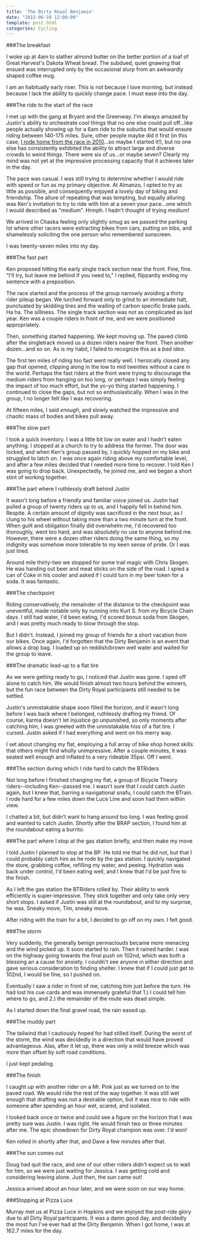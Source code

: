 ```yaml
---
title: 'The Dirty Royal Benjamin'
date: "2013-06-19 12:00:00"
template: post.html
categories: Cycling
---
```


###The breakfast

I woke up at 4am to slather almond butter on the better portion of a loaf of Great Harvest's Dakota Wheat bread. The  subdued, quiet gnawing that ensued was interrupted only by the occasional slurp from an awkwardly shaped coffee mug. 

I am an habitually early riser. This is not because I love morning, but instead because I lack the ability to quickly change pace. I must ease into the day.

###The ride to the start of the race

I met up with the gang at Bryant and the Greenway. I'm always amazed by Justin's ability to orchestrate cool things that no one else could pull off…like people actually showing up for a 6am ride to the suburbs that would ensure riding between 140-175 miles. Sure, other people maybe did it first (in this case, [I rode home from the race in 2010][1]…so maybe I started it!), but no one else has consistently exhibited the ability to attract large and diverse crowds to weird things. There were six of us…or maybe seven? Clearly my mind was not yet at the impressive processing capacity that it achieves later in the day.

The pace was casual. I was still trying to determine whether I would ride with speed or fun as my primary objective. At Almanzo, I opted to try as little as possible, and consequently enjoyed a lovely day of biking and friendship. The allure of repeating that was tempting, but equally alluring was Ken's invitation to try to ride with him at a seven your pace…one which I would described as "medium". Hrmph. I hadn't thought of trying *medium!*

We arrived in Chaska feeling only slightly smug as we passed the parking lot where other racers were extracting bikes from cars, putting on bibs, and shamelessly soliciting the one person who remembered sunscreen.

I was twenty-seven miles into my day.

###The fast part

Ken proposed hitting the early single track section near the front. Fine, fine. "I'll try, but leave me behind if you need to," I replied, flippantly ending my sentence with a preposition.

The race started and the process of the group narrowly avoiding a thirty rider pileup began. We lurched forward only to grind to an immediate halt, punctuated by skidding tires and the wailing of carbon specific brake pads. Ha ha. The silliness. The single track section was not as complicated as last year. Ken was a couple riders in front of me, and we were positioned appropriately.

Then, something started happening. We kept moving up. The paved climb after the singletrack moved us a dozen riders nearer the front. Then another dozen…and so on. As is my habit, I failed to recognize this as a *bad idea*.

The first ten miles of riding too fast went really well. I heroically closed any gap that opened, clipping along in the low to mid twenties without a care in the world. Perhaps the fast riders at the front were trying to discourage the medium riders from hanging on too long, or perhaps I was simply feeling the impact of too much effort, but the yo-yo thing started happening. I continued to close the gaps, but not so enthusiastically. When I was in the group, I no longer felt like I was recovering.

At fifteen miles, I said *enough*, and slowly watched the impressive and chaotic mass of bodies and bikes pull away.

###The slow part

I took a quick inventory. I was a little bit low on water and I hadn't eaten anything. I stopped at a church to try to address the former. The door was locked, and when Ken's group passed by, I quickly hopped on my bike and struggled to latch on. I was once again riding above my comfortable level, and after a few miles decided that I needed more time to recover. I told Ken I was going to drop back. Unexpectedly, he joined me, and we began a short stint of working together.

###The part where I ruthlessly draft behind Justin

It wasn't long before a friendly and familiar voice joined us. Justin had pulled a group of twenty riders up to us, and I happily fell in behind him. Respite. A certain amount of dignity was sacrificed in the next hour, as I clung to his wheel without taking more than a two minute turn at the front. When guilt and obligation finally did overwhelm me, I'd recovered too thoroughly, went too hard, and was absolutely no use to anyone behind me. However, there were a dozen other riders doing the same thing, so my indignity was somehow more tolerable to my keen sense of pride. Or I was just tired.

Around mile thirty-two we stopped for some trail magic with Chris Skogen. He was handing out beer and meat sticks on the side of the road. I spied a can of Coke in his cooler and asked if I could turn in my beer token for a soda. It was fantastic.

###The checkpoint

Riding conservatively, the remainder of the distance to the checkpoint was uneventful, made notable only by running into Kurt S. from my Bicycle Chain days. I still had water, I'd been eating, I'd scored bonus soda from Skogen, and I was pretty much ready to blow through the stop. 

But I didn't. Instead, I joined my group of friends for a short vacation from our bikes. Once again, I'd forgotten that the Dirty Benjamin is an event that allows a drop bag. I loaded up on reddish/brown well water and waited for the group to leave.

###The dramatic lead-up to a flat tire

As we were getting ready to go, I noticed that Justin was gone. I sped off alone to catch him. We would finish almost two hours behind the winners, but the fun race between the Dirty Royal participants still needed to be settled.

Justin's unmistakable shape soon filled the horizon, and it wasn't long before I was back where I belonged, ruthlessly drafting my friend. Of course, karma doesn't let injustice go unpunished, so only moments after catching him, I was greeted with the unmistakable hiss of a flat tire. I cursed. Justin asked if I had everything and went on his merry way.

I set about changing my flat, employing a full array of bike shop honed skills that others might find wholly unimpressive. After a couple minutes, it was seated well enough and inflated to a very rideable 35psi. Off I went.

###The section during which I ride hard to catch the BTRiders

Not long before I finished changing my flat, a group of Bicycle Theory riders--including Ken--passed me. I wasn't sure that I could catch Justin again, but I knew that, barring a navigational snafu, I could catch the BTrain. I rode hard for a few miles down the Luce Line and soon had them within view.

I chatted a bit, but didn't want to hang around too long. I was feeling good and wanted to catch Justin. Shortly after the BRAP section, I found him at the roundabout eating a burrito.

###The part where I stop at the gas station briefly, and then make my move

I told Justin I planned to stop at the BP. He told me that he did not, but that I could probably catch him as he rode by the gas station. I quickly navigated the store, grabbing coffee, refilling my water, and peeing. Hydration was back under control, I'd been eating well, and I knew that I'd be just fine to the finish.

As I left the gas station the BTRiders rolled by. Their ability to work efficiently is super-impressive. They stick together and only take only very short stops. I asked if Justin was still at the roundabout, and to my surprise, he was. Sneaky move, Tim, sneaky move.

After riding with the train for a bit, I decided to go off on my own. I felt good.

###The storm

Very suddenly, the generally benign permaclouds became more menacing and the wind picked up. It soon started to rain. Then it rained harder. I was on the highway going towards the final push on 102nd, which was both a blessing an a cause for anxiety. I couldn't see anyone in either direction and gave serious consideration to finding shelter. I knew that if I could just get to 102nd, I would be fine, so I pushed on.

Eventually I saw a rider in front of me, catching him just before the turn. He had lost his cue cards and was immensely grateful that 1.) I could tell him where to go, and 2.) the remainder of the route was dead simple.

As I started down the final gravel road, the rain eased up.

###The muddy part

The tailwind that I cautiously hoped for had stilled itself. During the worst of the storm, the wind was decidedly in a direction that would have proved advantageous. Alas, after it let up, there was only a mild breeze which was more than offset by soft road conditions.

I just kept pedaling.

###The finish

I caught up with another rider on a Mr. Pink just as we turned on to the paved road. We would ride the rest of the way together. It was still wet enough that drafting was not a desirable option, but it was nice to ride with someone after spending an hour wet, scared, and isolated.

I looked back once or twice and could see a figure on the horizon that I was pretty sure was Justin. I was right. He would finish two or three minutes after me. The epic showdown for Dirty Royal champion was over. I'd won! 

Ken rolled in shortly after that, and Dave a few minutes after that.

###The sun comes out

Doug had quit the race, and one of our other riders didn't expect us to wait for him, so we were just waiting for Jessica. I was getting cold and considering leaving alone. Just then, the sun came out! 

Jessica arrived about an hour later, and we were soon on our way home.

###Stopping at Pizza Luce

Murray met us at Pizza Luce in Hopkins and we enjoyed the post-ride glory due to all Dirty Royal participants. It was a damn good day, and decidedly the most fun I've ever had at the Dirty Benjamin. When I got home, I was at 162.7 miles for the day.


 [1]: http://www.slowtheory.com/2010/06/20/poor-planning-executed-flawlessly/
